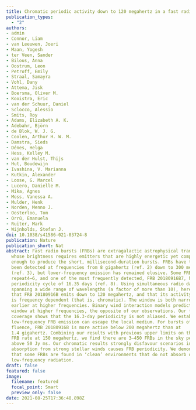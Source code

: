 ```yaml
---
title: Chromatic periodic activity down to 120 megahertz in a fast radio burst
publication_types:
  - "2"
authors:
- admin
- Connor, Liam 
- van Leeuwen, Joeri
- Maan, Yogesh 
- ter Veen, Sander
- Bilous, Anna
- Oostrum, Leon
- Petroff, Emily
- Straal, Samayra
- Vohl, Dany
- Attema, Jisk
- Boersma, Oliver M.
- Kooistra, Eric
- van der Schuur, Daniel
- Sclocco, Alessio 
- Smits, Roy
- Adams, Elizabeth A. K.
- Adebahr, Björn 
- de Blok, W. J. G. 
- Coolen, Arthur H. W. M.
- Damstra, Sieds
- Dénes, Helga
- Hess, Kelley M.
- van der Hulst, Thijs
- Hut, Boudewijn
- Ivashina, V. Marianna
- Kutkin, Alexander
- Loose, G. Marcel
- Lucero, Danielle M.
- Mika, Ágnes
- Moss, Vanessa A.
- Mulder, Henk
- Norden, Menno J.
- Oosterloo, Tom
- Orrú, Emanuela
- Ruiter, Mark
- Wijnholds, Stefan J.
doi: 10.1038/s41586-021-03724-8
publication: Nature
publication_short: Nat
abstract: Fast radio bursts (FRBs) are extragalactic astrophysical transients1
  whose brightness requires emitters that are highly energetic yet compact
  enough to produce the short, millisecond-duration bursts. FRBs have thus far
  been detected at frequencies from 8 gigahertz (ref. 2) down to 300 megahertz
  (ref. 3), but lower-frequency emission has remained elusive. Some FRBs
  repeat4–6, and one of the most frequently detected, FRB 20180916B7, has a
  periodicity cycle of 16.35 days (ref. 8). Using simultaneous radio data
  spanning a wide range of wavelengths (a factor of more than 10), here we show
  that FRB 20180916B emits down to 120 megahertz, and that its activity window
  is frequency dependent (that is, chromatic). The window is both narrower and
  earlier at higher frequencies. Binary wind interaction models predict a wider
  window at higher frequencies, the opposite of our observations. Our full-cycle
  coverage shows that the 16.3-day periodicity is not aliased. We establish that
  low-frequency FRB emission can escape the local medium. For bursts of the same
  fluence, FRB 20180916B is more active below 200 megahertz than at
  1.4 gigahertz. Combining our results with previous upper limits on the all-sky
  FRB rate at 150 megahertz, we find there are 3–450 FRBs in the sky per day
  above 50 Jy ms. Our chromatic results strongly disfavour scenarios in which
  absorption from strong stellar winds causes FRB periodicity. We demonstrate
  that some FRBs are found in ‘clean’ environments that do not absorb or scatter
  low-frequency radiation.
draft: false
featured: false
image:
  filename: featured
  focal_point: Smart
  preview_only: false
date: 2021-08-25T17:36:48.898Z
---
```

